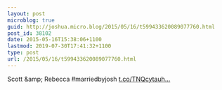 ```yaml
---
layout: post
microblog: true
guid: http://joshua.micro.blog/2015/05/16/t599433620089077760.html
post_id: 38102
date: 2015-05-16T15:38:06+1100
lastmod: 2019-07-30T17:41:32+1100
type: post
url: /2015/05/16/t599433620089077760.html
---
```

Scott &amp;amp; Rebecca #marriedbyjosh [t.co/TNQcytauh...](http://t.co/TNQcytauhU)
